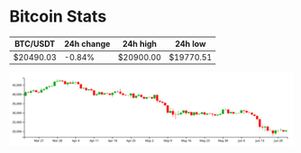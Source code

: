 # Bitcoin Stats

BTC/USDT|24h change|24h high|24h low|
|---|---|---|---|
|$20490.03|-0.84%|$20900.00|$19770.51|

<img src="./chart.svg">
